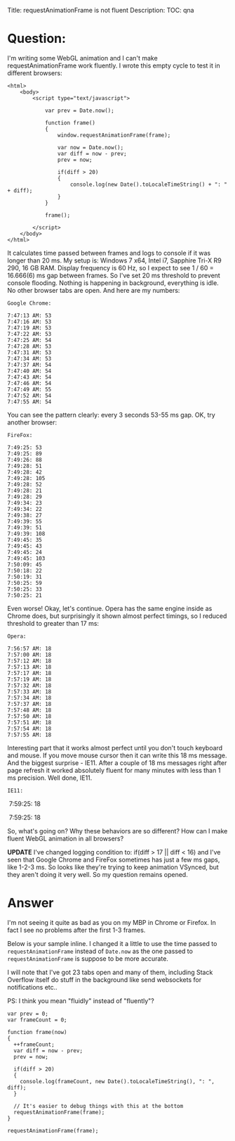 Title: requestAnimationFrame is not fluent
Description:
TOC: qna

# Question:

I'm writing some WebGL animation and I can't make requestAnimationFrame work fluently. I wrote this empty cycle to test it in different browsers:

    <html>
        <body>
            <script type="text/javascript">

                var prev = Date.now();

                function frame()
                {
                    window.requestAnimationFrame(frame);

                    var now = Date.now();
                    var diff = now - prev;
                    prev = now;

                    if(diff > 20)
                    {
                        console.log(new Date().toLocaleTimeString() + ": " + diff);
                    }
                }

                frame();

            </script>
        </body>
    </html>

It calculates time passed between frames and logs to console if it was longer than 20 ms. My setup is: Windows 7 x64, Intel i7, Sapphire Tri-X R9 290, 16 GB RAM. Display frequency is 60 Hz, so I expect to see 1 / 60 = 16.666(6) ms gap between frames. So I've set 20 ms threshold to prevent console flooding. Nothing is happening in background, everything is idle. No other browser tabs are open. And here are my numbers:

    Google Chrome:

    7:47:13 AM: 53
    7:47:16 AM: 53
    7:47:19 AM: 53
    7:47:22 AM: 53
    7:47:25 AM: 54
    7:47:28 AM: 53
    7:47:31 AM: 53
    7:47:34 AM: 53
    7:47:37 AM: 54
    7:47:40 AM: 54
    7:47:43 AM: 54
    7:47:46 AM: 54
    7:47:49 AM: 55
    7:47:52 AM: 54
    7:47:55 AM: 54
You can see the pattern clearly: every 3 seconds 53-55 ms gap. OK, try another browser:

    FireFox:

    7:49:25: 53
    7:49:25: 89
    7:49:26: 88
    7:49:28: 51
    7:49:28: 42
    7:49:28: 105
    7:49:28: 52
    7:49:28: 21
    7:49:28: 29
    7:49:34: 23
    7:49:34: 22
    7:49:38: 27
    7:49:39: 55
    7:49:39: 51
    7:49:39: 108
    7:49:45: 35
    7:49:45: 43
    7:49:45: 24
    7:49:45: 103
    7:50:09: 45
    7:50:18: 22
    7:50:19: 31
    7:50:25: 59
    7:50:25: 33
    7:50:25: 21

Even worse! Okay, let's continue. Opera has the same engine inside as Chrome does, but surprisingly it shown almost perfect timings, so I reduced threshold to greater than 17 ms:

    Opera:

    7:56:57 AM: 18
    7:57:00 AM: 18
    7:57:12 AM: 18
    7:57:13 AM: 18
    7:57:17 AM: 18
    7:57:19 AM: 18
    7:57:32 AM: 18
    7:57:33 AM: 18
    7:57:34 AM: 18
    7:57:37 AM: 18
    7:57:48 AM: 18
    7:57:50 AM: 18
    7:57:51 AM: 18
    7:57:54 AM: 18
    7:57:55 AM: 18

Interesting part that it works almost perfect until you don't touch keyboard and mouse. If you move mouse cursor then it can write this 18 ms message. And the biggest surprise - IE11. After a couple of 18 ms messages right after page refresh it worked absolutely fluent for many minutes with less than 1 ms precision. Well done, IE11.

    IE11:

 ‎   7‎:‎59‎:‎25: 18

 ‎   7‎:‎59‎:‎25: 18

So, what's going on? Why these behaviors are so different? How can I make fluent WebGL animation in all browsers?

**UPDATE**
I've changed logging condition to: if(diff > 17 || diff < 16) and I've seen that Google Chrome and FireFox sometimes has just a few ms gaps, like 1-2-3 ms. So looks like they're trying to keep animation VSynced, but they aren't doing it very well. So my question remains opened.


# Answer

I'm not seeing it quite as bad as you on my MBP in Chrome or Firefox. In fact I see no problems after the first 1-3 frames.

Below is your sample inline. I changed it a little to use the time passed to `requestAnimationFrame` instead of `Date.now` as the one passed to `requestAnimationFrame` is suppose to be more accurate.

I will note that I've got 23 tabs open and many of them, including Stack Overflow itself do stuff in the background like send websockets for notifications etc..

PS: I think you mean "fluidly" instead of "fluently"? 

<!-- begin snippet: js hide: false console: true babel: false -->

<!-- language: lang-js -->

    var prev = 0;
    var frameCount = 0;

    function frame(now)
    {
      ++frameCount;
      var diff = now - prev;
      prev = now;

      if(diff > 20)
      {
        console.log(frameCount, new Date().toLocaleTimeString(), ": ", diff);
      }

      // It's easier to debug things with this at the bottom
      requestAnimationFrame(frame);
    }

    requestAnimationFrame(frame);


<!-- end snippet -->


